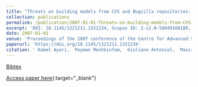 ```yaml
---
title: "Threats on building models from CVS and Bugzilla repositories: the Mozilla case study"
collection: publications
permalink: /publication/2007-01-01-Threats-on-building-models-from-CVS-and-Bugzilla-repositories-the-Mozilla-case-study
excerpt: 'DOI: 10.1145/1321211.1321234, Scopus ID: 2-s2.0-58049168180, Cited by: 32'
date: 2007-01-01
venue: 'Proceedings of the 2007 conference of the Centre for Advanced Studies on Collaborative Research, October 22-25, 2007, Richmond Hill, Ontario, Canada'
paperurl: 'https://doi.org/10.1145/1321211.1321234'
citation: ' Kamel Ayari,  Peyman Meshkinfam,  Giuliano Antoniol,  Massimiliano Di Penta, &quot;Threats on building models from CVS and Bugzilla repositories: the Mozilla case study.&quot; Proceedings of the 2007 conference of the Centre for Advanced Studies on Collaborative Research, October 22-25, 2007, Richmond Hill, Ontario, Canada, 2007.'
---
```

[Bibtex](https://dblp.org/rec/bib/conf/cascon/AyariMAP07)

[Access paper here](https://doi.org/10.1145/1321211.1321234){:target="_blank"}
